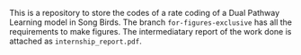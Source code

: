 This is a repository to store the codes of a rate coding of a Dual Pathway Learning model in Song Birds.
The branch `for-figures-exclusive` has all the requirements to make figures. 
The intermediatary report of the work done is attached as `internship_report.pdf`.